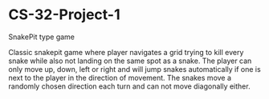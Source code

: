 # CS-32-Project-1
SnakePit type game

Classic snakepit game where player navigates a grid trying to kill every snake while also not landing on the same spot as a snake. The player can only move up, down, left or right and will jump snakes automatically if one is next to the player in the direction of movement. The snakes move a randomly chosen direction each turn and can not move diagonally either.  
